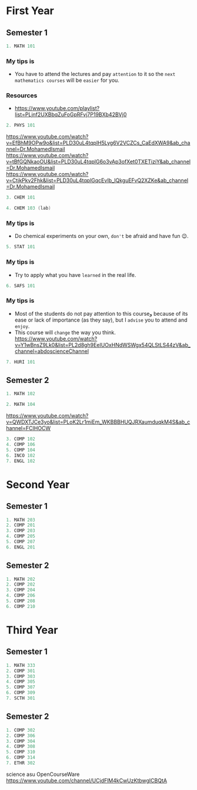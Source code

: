 # First Year

## Semester 1
```c
1. MATH 101    
```
### My tips is      
* You have to attend the lectures and pay `attention` to it so the `next mathematics courses` will be `easier` for you. 
### Resources
* https://www.youtube.com/playlist?list=PLjnf2UXBbqZuFoGpRFvj7P19BXb42BVj0    

```c
2. PHYS 101
```
https://www.youtube.com/watch?v=EfBhM9OPw9o&list=PLD30uL4tqplH5Lyg6V2VCZCs_CaEdXWA9&ab_channel=Dr.MohamedIsmail    
https://www.youtube.com/watch?v=tBfGQNkaoOU&list=PLD30uL4tqplG6o3vAp3ofXet0TXETiziY&ab_channel=Dr.MohamedIsmail    
https://www.youtube.com/watch?v=CtjkPkv2Fhk&list=PLD30uL4tqplGqcEvIb_lQkguEFvQ2XZKe&ab_channel=Dr.MohamedIsmail    
```c
3. CHEM 101
````
```c
4. CHEM 103 (lab)
```
### My tips is      
* Do chemical experiments on your own, `don't` be afraid and have fun 😉.
```c
5. STAT 101
```
### My tips is 
* Try to apply what you have `learned` in the real life.   
```c
6. SAFS 101
```
### My tips is    
 * Most of the students do not pay attention to this courseو because of its ease or lack of importance (as they say), but I `advise` you to attend and `enjoy`.    
 * This course will `change` the way you think.           
https://www.youtube.com/watch?v=Y1wBnsZ9Lk0&list=PL2d8gh9EeIUOxHNdWSWgx54QLStLS44zV&ab_channel=abdoscienceChannel   
```c
7. HURI 101
```
## Semester 2
```c
1. MATH 102
```
```c
2. MATH 104 
```
https://www.youtube.com/watch?v=QWDXTJCe3yo&list=PLoK2Lr1miEm_WKBBBHUQJRXaumduqkM4S&ab_channel=FCIHOCW    
```c
3. COMP 102
4. COMP 106
5. COMP 104
6. INCO 102
7. ENGL 102
```
# Second Year

## Semester 1
```c
1. MATH 203
2. COMP 201
3. COMP 203
4. COMP 205
5. COMP 207
6. ENGL 201
```
## Semester 2
```c
1. MATH 202
2. COMP 202
3. COMP 204
4. COMP 206
5. COMP 208
6. COMP 210
```
# Third Year

## Semester 1
```c
1. MATH 333
2. COMP 301
3. COMP 303
4. COMP 305
5. COMP 307
6. COMP 309
7. SCTH 301
```
## Semester 2
```c
1. COMP 302
2. COMP 306
3. COMP 304
4. COMP 308
5. COMP 310
6. COMP 314
7. ETHR 302
```
science asu OpenCourseWare
https://www.youtube.com/channel/UCjdFlM4kCwUzKtbwgICBQtA
